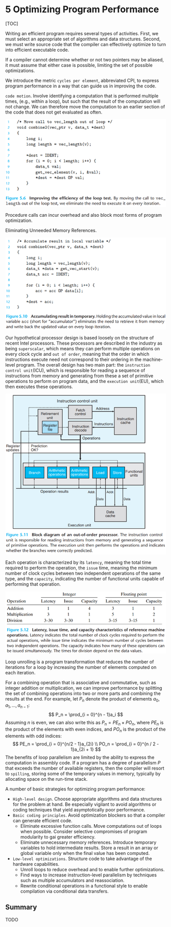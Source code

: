 # 5 Optimizing Program Performance

[TOC]



Writing an efficient program requires several types of activities. First, we must select an appropriate set of algorithms and data structures. Second, we must write source code that the compiler can effectively optimize to turn into efficient executable code.

If a compiler cannot determine whether or not two pointers may be aliased, it must assume that either case is possible, limiting the set of possible optimizations.

We introduce the metric `cycles per element`, abbreviated CPI, to express program performance in a way that can guide us in improving the code.

`code motion`. Involve identifying a computation that is performed multiple times, (e.g., within a loop), but such that the result of the computation will not change. We can therefore move the computation to an earlier section of the code that does not get evaluated as often.

![5_6](res/5_6.png)

Procedure calls can incur overhead and also block most forms of program optimization.

Eliminating Unneeded Memory References.

![5_10](res/5_10.png)

Our hypothetical processor design is based loosely on the structure of recent Intel processors. These processors are described in the industry as being `superscalar`, which means they can perform multiple operations on every clock cycle and `out of order`, meaning that the order in which instructions execute need not correspond to their ordering in the machine-level program. The overall design has two main part: the `instruction control unit`(ICU), which is responsible for reading a sequence of instructions from memory and generating from these a set of primitive operations to perform on program data, and the `execution unit`(EU), which then executes these operations.

![5_11](res/5_11.png)

Each operation is characterized by its `latency`, meaning the total time required to perform the operation, the `issue` time, meaning the minimum number of clock cycles between two independent operations of the same type, and the `capacity`, indicating the number of functional units capable of performing that operation.

![5_12](res/5_12.png)

Loop unrolling is a program transformation that reduces the number of iterations for a loop by increasing the number of elements computed on each iteration.

For a combining operation that is associative and commutative, such as integer addition or multiplication, we can improve performance by splitting the set of combining operations into two or more parts and combining the results at the end. For example, let $P_n$ denote the product of elements $a_0, a_1, ..., a_{n-1}$:
$$
P_n = \prod_{i = 0}^{n - 1}a_i
$$
Assuming $n$ is even, we can also write this as $P_n = PE_n \times PO_n$, where $PE_n$ is the product of the elements with even indices, and $PO_n$ is the product of the elements with odd indices:
$$
PE_n = \prod_{i = 0}^{n/2 - 1}a_{2i} \\
PO_n = \prod_{i = 0}^{n / 2 - 1}a_{2i + 1}
$$
The benefits of loop parallelism are limited by the ability to express the computation in assembly code. If a program has a degree of parallelism $P$ that exceeds the number of available registers, then the compiler will resort to `spilling`, storing some of the temporary values in memory, typically by allocating space on the run-time stack.

A number of basic strategies for optimizing program performance:

- `High-level design`. Choose appropriate algorithms and data structures for the problem at hand. Be especially vigilant to avoid algorithms or coding techniques that yield asymptotically poor performance.
- `Basic coding principles`. Avoid optimization blockers so that a compiler can generate efficient code.
  - Eliminate excessive function calls. Move computations out of loops when possible. Consider selective compromises of program modularity to gai greater efficiency.
  - Eliminate unnecessary memory references. Introduce temporary variables to hold intermediate results. Store a result in an array or global variable only when the final value has been computed.
- `Low-level optimizations`. Structure code to take advantage of the hardware capabilities.
  - Unroll loops to reduce overhead and to enable further optimizations.
  - Find ways to increase instruction-level parallelism by techniques such as multiple accumulators and reassociation.
  - Rewrite conditional operations in a functional style to enable compilation via conditional data transfers.



## Summary

TODO